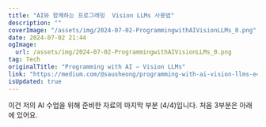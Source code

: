 ```yaml
---
title: "AI와 함께하는 프로그래밍  Vision LLMs 사용법"
description: ""
coverImage: "/assets/img/2024-07-02-ProgrammingwithAIVisionLLMs_0.png"
date: 2024-07-02 21:44
ogImage: 
  url: /assets/img/2024-07-02-ProgrammingwithAIVisionLLMs_0.png
tag: Tech
originalTitle: "Programming with AI — Vision LLMs"
link: "https://medium.com/@sausheong/programming-with-ai-vision-llms-e4d1107c0be1"
isUpdated: true
---
```




이건 저의 AI 수업을 위해 준비한 자료의 마지막 부분 (4/4)입니다. 처음 3부분은 아래에 있어요.
